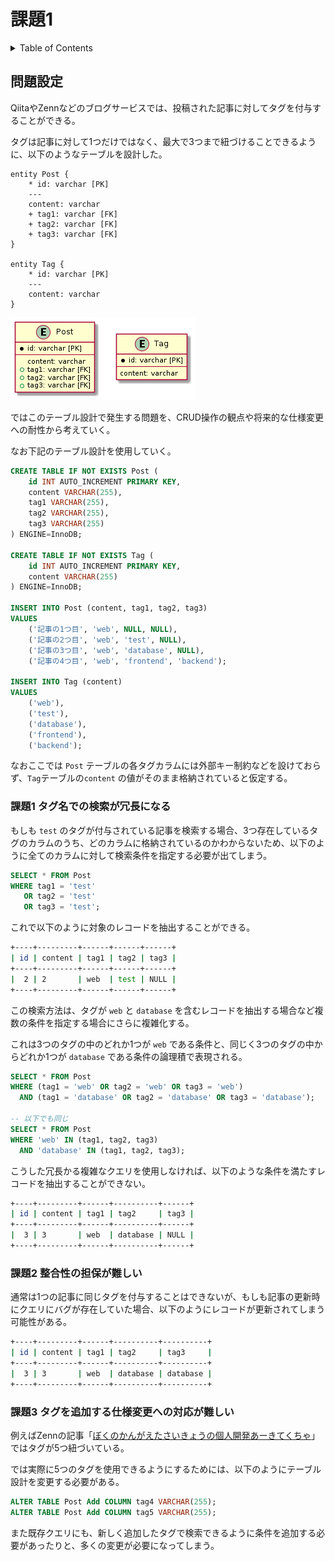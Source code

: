 # 課題1

<!-- START doctoc generated TOC please keep comment here to allow auto update -->
<!-- DON'T EDIT THIS SECTION, INSTEAD RE-RUN doctoc TO UPDATE -->
<details>
<summary>Table of Contents</summary>

- [問題設定](#%E5%95%8F%E9%A1%8C%E8%A8%AD%E5%AE%9A)
  - [課題1 タグ名での検索が冗長になる](#%E8%AA%B2%E9%A1%8C1-%E3%82%BF%E3%82%B0%E5%90%8D%E3%81%A7%E3%81%AE%E6%A4%9C%E7%B4%A2%E3%81%8C%E5%86%97%E9%95%B7%E3%81%AB%E3%81%AA%E3%82%8B)
  - [課題2 整合性の担保が難しい](#%E8%AA%B2%E9%A1%8C2-%E6%95%B4%E5%90%88%E6%80%A7%E3%81%AE%E6%8B%85%E4%BF%9D%E3%81%8C%E9%9B%A3%E3%81%97%E3%81%84)
  - [課題3 タグを追加する仕様変更への対応が難しい](#%E8%AA%B2%E9%A1%8C3-%E3%82%BF%E3%82%B0%E3%82%92%E8%BF%BD%E5%8A%A0%E3%81%99%E3%82%8B%E4%BB%95%E6%A7%98%E5%A4%89%E6%9B%B4%E3%81%B8%E3%81%AE%E5%AF%BE%E5%BF%9C%E3%81%8C%E9%9B%A3%E3%81%97%E3%81%84)

</details>
<!-- END doctoc generated TOC please keep comment here to allow auto update -->

## 問題設定

QiitaやZennなどのブログサービスでは、投稿された記事に対してタグを付与することができる。

タグは記事に対して1つだけではなく、最大で3つまで紐づけることできるように、以下のようなテーブルを設計した。

```puml
entity Post {
    * id: varchar [PK]
    ---
    content: varchar
    + tag1: varchar [FK]
    + tag2: varchar [FK]
    + tag3: varchar [FK]
}

entity Tag {
    * id: varchar [PK]
    ---
    content: varchar
}
```

![](../assets/problem.png)

ではこのテーブル設計で発生する問題を、CRUD操作の観点や将来的な仕様変更への耐性から考えていく。

なお下記のテーブル設計を使用していく。

```sql
CREATE TABLE IF NOT EXISTS Post (
    id INT AUTO_INCREMENT PRIMARY KEY,
    content VARCHAR(255),
    tag1 VARCHAR(255),
    tag2 VARCHAR(255),
    tag3 VARCHAR(255)
) ENGINE=InnoDB;

CREATE TABLE IF NOT EXISTS Tag (
    id INT AUTO_INCREMENT PRIMARY KEY,
    content VARCHAR(255)
) ENGINE=InnoDB;

INSERT INTO Post (content, tag1, tag2, tag3)
VALUES
    ('記事の1つ目', 'web', NULL, NULL),
    ('記事の2つ目', 'web', 'test', NULL),
    ('記事の3つ目', 'web', 'database', NULL),
    ('記事の4つ目', 'web', 'frontend', 'backend');

INSERT INTO Tag (content)
VALUES
    ('web'),
    ('test'),
    ('database'),
    ('frontend'),
    ('backend');
```

なおここでは `Post` テーブルの各タグカラムには外部キー制約などを設けておらず、`Tag`テーブルの`content` の値がそのまま格納されていると仮定する。

### 課題1 タグ名での検索が冗長になる

もしも `test` のタグが付与されている記事を検索する場合、3つ存在しているタグのカラムのうち、どのカラムに格納されているのかわからないため、以下のように全てのカラムに対して検索条件を指定する必要が出てしまう。

```sql
SELECT * FROM Post
WHERE tag1 = 'test'
   OR tag2 = 'test'
   OR tag3 = 'test';
```

これで以下のように対象のレコードを抽出することができる。

```bash
+----+---------+------+------+------+
| id | content | tag1 | tag2 | tag3 |
+----+---------+------+------+------+
|  2 | 2       | web  | test | NULL |
+----+---------+------+------+------+
```

この検索方法は、タグが `web` と `database` を含むレコードを抽出する場合など複数の条件を指定する場合にさらに複雑化する。

これは3つのタグの中のどれか1つが `web` である条件と、同じく3つのタグの中からどれか1つが `database` である条件の論理積で表現される。

```sql
SELECT * FROM Post
WHERE (tag1 = 'web' OR tag2 = 'web' OR tag3 = 'web')
  AND (tag1 = 'database' OR tag2 = 'database' OR tag3 = 'database');

-- 以下でも同じ
SELECT * FROM Post
WHERE 'web' IN (tag1, tag2, tag3)
  AND 'database' IN (tag1, tag2, tag3);
```

こうした冗長かる複雑なクエリを使用しなければ、以下のような条件を満たすレコードを抽出することができない。

```bash
+----+---------+------+----------+------+
| id | content | tag1 | tag2     | tag3 |
+----+---------+------+----------+------+
|  3 | 3       | web  | database | NULL |
+----+---------+------+----------+------+
```

### 課題2 整合性の担保が難しい

通常は1つの記事に同じタグを付与することはできないが、もしも記事の更新時にクエリにバグが存在していた場合、以下のようにレコードが更新されてしまう可能性がある。

```bash
+----+---------+------+----------+----------+
| id | content | tag1 | tag2     | tag3     |
+----+---------+------+----------+----------+
|  3 | 3       | web  | database | database |
+----+---------+------+----------+----------+
```

### 課題3 タグを追加する仕様変更への対応が難しい

例えばZennの記事「[ぼくのかんがえたさいきょうの個人開発あーきてくちゃ](https://zenn.dev/eringiv3/articles/c44d5400e5603e)」ではタグが5つ紐づいている。

では実際に5つのタグを使用できるようにするためには、以下のようにテーブル設計を変更する必要がある。

```sql
ALTER TABLE Post Add COLUMN tag4 VARCHAR(255);
ALTER TABLE Post Add COLUMN tag5 VARCHAR(255);
```

また既存クエリにも、新しく追加したタグで検索できるように条件を追加する必要があったりと、多くの変更が必要になってしまう。
